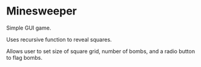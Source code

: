 # Minesweeper
Simple GUI game.

Uses recursive function to reveal squares.

Allows user to set size of square grid, number of bombs, and a radio button to flag bombs.
